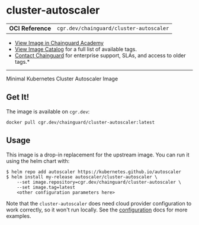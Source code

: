 <!--monopod:start-->
# cluster-autoscaler
| | |
| - | - |
| **OCI Reference** | `cgr.dev/chainguard/cluster-autoscaler` |


* [View Image in Chainguard Academy](https://edu.chainguard.dev/chainguard/chainguard-images/reference/cluster-autoscaler/overview/)
* [View Image Catalog](https://console.enforce.dev/images/catalog) for a full list of available tags.
* [Contact Chainguard](https://www.chainguard.dev/chainguard-images) for enterprise support, SLAs, and access to older tags.*

---
<!--monopod:end-->

<!--overview:start-->
Minimal Kubernetes Cluster Autoscaler Image
<!--overview:end-->

<!--getting:start-->
## Get It!
The image is available on `cgr.dev`:

```
docker pull cgr.dev/chainguard/cluster-autoscaler:latest
```
<!--getting:end-->

<!--body:start-->
## Usage

This image is a drop-in replacement for the upstream image.
You can run it using the helm chart with:

```shell
$ helm repo add autoscaler https://kubernetes.github.io/autoscaler
$ helm install my-release autoscaler/cluster-autoscaler \
    --set image.repository=cgr.dev/chainguard/cluster-autoscaler \
    --set image.tag=latest
    <other configuration parameters here>
```

Note that the `cluster-autoscaler` does need cloud provider configuration to work correctly, so it won't run locally.
See the [configuration](https://github.com/kubernetes/autoscaler/tree/master/charts/cluster-autoscaler) docs for more examples.
<!--body:end-->
